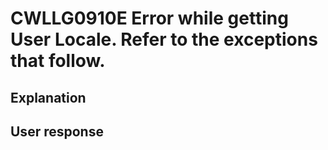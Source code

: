 # CWLLG0910E Error while getting User Locale. Refer to the exceptions that follow.

## Explanation

## User response
